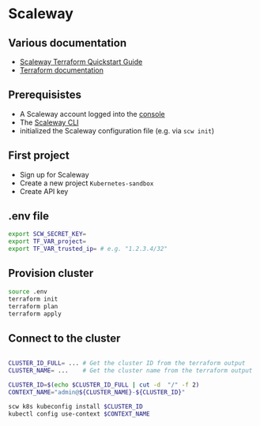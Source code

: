 # Scaleway

## Various documentation

- [Scaleway Terraform Quickstart Guide](http://scaleway.com/en/docs/terraform/quickstart/)
- [Terraform documentation](https://registry.terraform.io/providers/scaleway/scaleway/2.0.0-rc.2/docs/resources/k8s_cluster)

## Prerequisistes

- A Scaleway account logged into the [console](https://console.scaleway.com/)
- The [Scaleway CLI](https://www.scaleway.com/en/docs/scaleway-cli/quickstart/)
- initialized the Scaleway configuration file (e.g. via `scw init`)

## First project

- Sign up for Scaleway
- Create a new project `Kubernetes-sandbox`
- Create API key

## .env file

```bash
export SCW_SECRET_KEY=
export TF_VAR_project=
export TF_VAR_trusted_ip= # e.g. "1.2.3.4/32"
```

## Provision cluster

```bash
source .env
terraform init
terraform plan
terraform apply
```

## Connect to the cluster

```bash

CLUSTER_ID_FULL= ... # Get the cluster ID from the terraform output
CLUSTER_NAME= ...    # Get the cluster name from the terraform output

CLUSTER_ID=$(echo $CLUSTER_ID_FULL | cut -d  "/" -f 2)
CONTEXT_NAME="admin@${CLUSTER_NAME}-${CLUSTER_ID}"

scw k8s kubeconfig install $CLUSTER_ID
kubectl config use-context $CONTEXT_NAME
```
